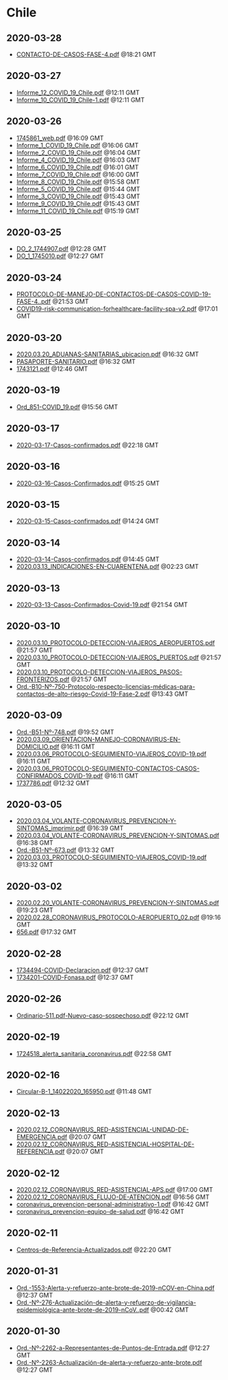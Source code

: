 # Chile


## 2020-03-28

* [CONTACTO-DE-CASOS-FASE-4.pdf](8e3b0d6e839208e26364ca6cfc6cf450c942bece/file.pdf) @18:21 GMT

## 2020-03-27

* [Informe\_12\_COVID\_19\_Chile.pdf](4141716a53781ff72a729ccc7b1418cd63cbbe72/file.pdf) @12:11 GMT
* [Informe\_10\_COVID\_19\_Chile-1.pdf](5940f24700bd4070317f38ad31c5fad0a9d7f711/file.pdf) @12:11 GMT

## 2020-03-26

* [1745861\_web.pdf](73f80f32e543e067461779f37b2e0e911a7ac854/file.pdf) @16:09 GMT
* [Informe\_1\_COVID\_19\_Chile.pdf](c21c91b83a4cbbfee4a47cc3ec666929c8d81a3f/file.pdf) @16:06 GMT
* [Informe\_2\_COVID\_19\_Chile.pdf](eef6cf0f7df7b8576ec995648f0a4a88ba1d41d4/file.pdf) @16:04 GMT
* [Informe\_4\_COVID\_19\_Chile.pdf](80f1e960057cadfb21699d842ec96be7e4d6ea83/file.pdf) @16:03 GMT
* [Informe\_6\_COVID\_19\_Chile.pdf](df1208c69c3adbcfdc4472e673de088c21a9c2d7/file.pdf) @16:01 GMT
* [Informe\_7\_COVID\_19\_Chile.pdf](1b05977dacbffa46b446144d5c38f2e383def8e1/file.pdf) @16:00 GMT
* [Informe\_8\_COVID\_19\_Chile.pdf](6835dbd6a2f75c6a58fb6818d73dcc106be42b6d/file.pdf) @15:58 GMT
* [Informe\_5\_COVID\_19\_Chile.pdf](f12fc714029a46ff3445bfd471b0281280fcb924/file.pdf) @15:44 GMT
* [Informe\_3\_COVID\_19\_Chile.pdf](72cfeeb2289fb50192347c7c8c1aba66d9d01b8c/file.pdf) @15:43 GMT
* [Informe\_9\_COVID\_19\_Chile.pdf](8b7aca7a075b670ad165f100a56d9eb9d20ad96e/file.pdf) @15:43 GMT
* [Informe\_11\_COVID\_19\_Chile.pdf](f0c8ee2fd29528402f6a0e3ea5cc1647ef0c2299/file.pdf) @15:19 GMT

## 2020-03-25

* [DO\_2\_1744907.pdf](c6bedf2b469a7fbb9e2cd412540a503e950a51a3/file.pdf) @12:28 GMT
* [DO\_1\_1745010.pdf](8a3cd47582823f1074edaf29862a5609984e5110/file.pdf) @12:27 GMT

## 2020-03-24

* [PROTOCOLO-DE-MANEJO-DE-CONTACTOS-DE-CASOS-COVID-19-FASE-4..pdf](726653f80181d4433b84f137d57f51e41ccc348a/file.pdf) @21:53 GMT
* [COVID19-risk-communication-forhealthcare-facility-spa-v2.pdf](e9f839077ccc92327bda520896a6e0d55d442344/file.pdf) @17:01 GMT

## 2020-03-20

* [2020.03.20\_ADUANAS-SANITARIAS\_ubicacion.pdf](6aef58cbfa5611eb61acfeaa6bef2b552c364af8/file.pdf) @16:32 GMT
* [PASAPORTE-SANITARIO.pdf](ae6375cfda428c36b72dd755d95d65bd057b8b1a/file.pdf) @16:32 GMT
* [1743121.pdf](002ebaca246dd28cce9a131a61b29af3fa04a3c2/file.pdf) @12:46 GMT

## 2020-03-19

* [Ord\_851-COVID\_19.pdf](fe86b8c13dc838430d0569962bfec60223064493/file.pdf) @15:56 GMT

## 2020-03-17

* [2020-03-17-Casos-confirmados.pdf](301f8b4bfe4455658b3f01576cde33f66ab1b971/file.pdf) @22:18 GMT

## 2020-03-16

* [2020-03-16-Casos-Confirmados.pdf](ccd1a5e3d52c6f20d6f9c305ec795b65d4fa31ce/file.pdf) @15:25 GMT

## 2020-03-15

* [2020-03-15-Casos-confirmados.pdf](8cbc2ae8864894c3b1c0724062235555ce5490db/file.pdf) @14:24 GMT

## 2020-03-14

* [2020-03-14-Casos-confirmados.pdf](df5c5ff4406927a7bf0f9fd20f6308b5459e2e83/file.pdf) @14:45 GMT
* [2020.03.13\_INDICACIONES-EN-CUARENTENA.pdf](cf5999473973ef265c3761be2a2516b3a5a31461/file.pdf) @02:23 GMT

## 2020-03-13

* [2020-03-13-Casos-Confirmados-Covid-19.pdf](1d5ad71ed758a8785396429777241aa8359d841f/file.pdf) @21:54 GMT

## 2020-03-10

* [2020.03.10\_PROTOCOLO-DETECCION-VIAJEROS\_AEROPUERTOS.pdf](ca99fbe4f7179f38cb83389f7aac052a0a026453/file.pdf) @21:57 GMT
* [2020.03.10\_PROTOCOLO-DETECCION-VIAJEROS\_PUERTOS.pdf](95687aa721eae486bae5a49719ad7022724976c4/file.pdf) @21:57 GMT
* [2020.03.10\_PROTOCOLO-DETECCION-VIAJEROS\_PASOS-FRONTERIZOS.pdf](7d61f5a46cfe74941e847b04b210a40e990729c7/file.pdf) @21:57 GMT
* [Ord.-B10-Nº-750-Protocolo-respecto-licencias-médicas-para-contactos-de-alto-riesgo-Covid-19-Fase-2.pdf](13d1bc951547db02f52afd4d4ae87a2594f702f6/file.pdf) @13:43 GMT

## 2020-03-09

* [Ord.-B51-Nº-748.pdf](7993f44f01e0f326931e74ba726dcb4437d11293/file.pdf) @19:52 GMT
* [2020.03.09\_ORIENTACION-MANEJO-CORONAVIRUS-EN-DOMICILIO.pdf](1b91f5dd27d77cc8616e689940e0b697252a559a/file.pdf) @16:11 GMT
* [2020.03.06\_PROTOCOLO-SEGUIMIENTO-VIAJEROS\_COVID-19.pdf](551470afb04fbe60c663975a84eb452180badc22/file.pdf) @16:11 GMT
* [2020.03.06\_PROTOCOLO-SEGUIMIENTO-CONTACTOS-CASOS-CONFIRMADOS\_COVID-19.pdf](7f3457a090b40b07f802466abbdc227a81947b83/file.pdf) @16:11 GMT
* [1737786.pdf](d59c71aeb9b0eff09b3eb398e99099947b438606/file.pdf) @12:32 GMT

## 2020-03-05

* [2020.03.04\_VOLANTE-CORONAVIRUS\_PREVENCION-Y-SINTOMAS\_imprimir.pdf](7f7772e5507c3591dbf983bbddbaf4e4ea349e1f/file.pdf) @16:39 GMT
* [2020.03.04\_VOLANTE-CORONAVIRUS\_PREVENCION-Y-SINTOMAS.pdf](b88dd4e481a4c8e221b45f6838567447d3a8d51f/file.pdf) @16:38 GMT
* [Ord.-B51-Nº-673.pdf](bd2738d4ee7b5c0810ef6a71f997da17b77e223a/file.pdf) @13:32 GMT
* [2020.03.03\_PROTOCOLO-SEGUIMIENTO-VIAJEROS\_COVID-19.pdf](594dbdd8809bb378f07b9e7e1135ddcc8690f316/file.pdf) @13:32 GMT

## 2020-03-02

* [2020.02.20\_VOLANTE-CORONAVIRUS\_PREVENCION-Y-SINTOMAS.pdf](6f4530f2dcdc7cd2f55faecbe70a482b45387e1b/file.pdf) @19:23 GMT
* [2020.02.28\_CORONAVIRUS\_PROTOCOLO-AEROPUERTO\_02.pdf](31defa944dba559f9dc2d14e128bbca2830766b5/file.pdf) @19:16 GMT
* [656.pdf](3966b36dff0e90135637e5586bbbfbd6864163b3/file.pdf) @17:32 GMT

## 2020-02-28

* [1734494-COVID-Declaracion.pdf](e2da2e083af20d30534853d4d9642053aadabf9d/file.pdf) @12:37 GMT
* [1734201-COVID-Fonasa.pdf](475e90ada2f08f56a928c86591d42dff02db1dcf/file.pdf) @12:37 GMT

## 2020-02-26

* [Ordinario-511.pdf-Nuevo-caso-sospechoso.pdf](e05eb2a43ebe85735d4e1ed4a470937d4b18dcfc/file.pdf) @22:12 GMT

## 2020-02-19

* [1724518\_alerta\_sanitaria\_coronavirus.pdf](46ec12a3575707191fb0becd0b9b9cbcd2482a1c/file.pdf) @22:58 GMT

## 2020-02-16

* [Circular-B-1\_14022020\_165950.pdf](a390f76e4f198fdf0cd2b8e3b1577ad22f0998b8/file.pdf) @11:48 GMT

## 2020-02-13

* [2020.02.12\_CORONAVIRUS\_RED-ASISTENCIAL-UNIDAD-DE-EMERGENCIA.pdf](5ae94802cc576c8698363596bcc1a38b82d42d2c/file.pdf) @20:07 GMT
* [2020.02.12\_CORONAVIRUS\_RED-ASISTENCIAL-HOSPITAL-DE-REFERENCIA.pdf](676979c17f35e66fc368aa7b99c6cf122336e1ad/file.pdf) @20:07 GMT

## 2020-02-12

* [2020.02.12\_CORONAVIRUS\_RED-ASISTENCIAL-APS.pdf](5953443f69b32f375f74e5c6acbf41ff0458a147/file.pdf) @17:00 GMT
* [2020.02.12\_CORONAVIRUS\_FLUJO-DE-ATENCION.pdf](3e0d6f2b101f50fde623428c420d7d53498b028c/file.pdf) @16:56 GMT
* [coronavirus\_prevencion-personal-administrativo-1.pdf](63b892d8c9f245722b4752471c947d0f41209b08/file.pdf) @16:42 GMT
* [coronavirus\_prevencion-equipo-de-salud.pdf](6789f0ccd80d59a41ca31676018c93be7a25ff32/file.pdf) @16:42 GMT

## 2020-02-11

* [Centros-de-Referencia-Actualizados.pdf](54c2c7f2873b94775ad57ec1ddd94dfa98f3ef05/file.pdf) @22:20 GMT

## 2020-01-31

* [Ord.-1553-Alerta-y-refuerzo-ante-brote-de-2019-nCOV-en-China.pdf](bc9ecd7998019fa1717997e9f86e1e8c4631a13d/file.pdf) @12:37 GMT
* [Ord.-Nº-276-Actualización-de-alerta-y-refuerzo-de-vigilancia-epidemiológica-ante-brote-de-2019-nCoV..pdf](173ce406949c2372429d3ed50372d42b3a99b515/file.pdf) @00:42 GMT

## 2020-01-30

* [Ord.-Nº-2262-a-Representantes-de-Puntos-de-Entrada.pdf](00cb71d8e1b39580b67c3c6116e535fe1e8b45a2/file.pdf) @12:27 GMT
* [Ord.-Nº-2263-Actualización-de-alerta-y-refuerzo-ante-brote.pdf](9f83c10f390a8baeb1fb5c5004ea187f8287bdf5/file.pdf) @12:27 GMT
